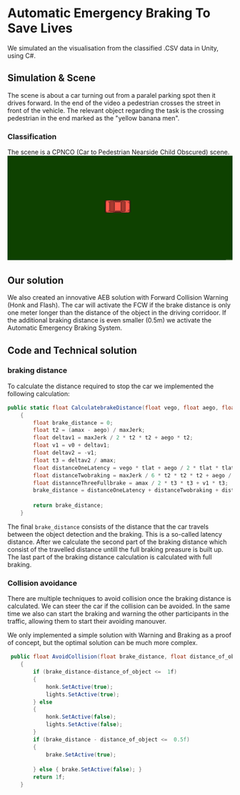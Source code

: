# Automatic Emergency Braking To Save Lives
We simulated an the visualisation from the classified .CSV data in Unity, using C#.

## Simulation & Scene
The scene is about a car turning out from a paralel parking spot then it drives forward. 
In the end of the video a pedestrian crosses the street in front of the vehicle. The relevant object regarding the task is the crossing pedestrian in the end marked as the "yellow banana men".

### Classification
The scene is a CPNCO (Car to Pedestrian Nearside Child Obscured) scene. 
![scene](https://github.com/RevellFTW/codelikeabosch/blob/main/Animation.gif "Scene")

## Our solution
We also created an innovative AEB solution with Forward Collision Warning (Honk and Flash).
The car will activate the FCW if the brake distance is only one meter longer than the distance of the object in the driving corridoor.
If the additional braking distance is even smaller (0.5m) we activate the Automatic Emergency Braking System.

## Code and Technical solution

### braking distance

To calculate the distance required to stop the car we implemented the following calculation:
```c#
public static float CalculatebrakeDistance(float vego, float aego, float maxJerk = -30f, float amax = -9f, float tlat = 0.2f, float v0 = 0f)
    {
        float brake_distance = 0;
        float t2 = (amax - aego) / maxJerk;
        float deltav1 = maxJerk / 2 * t2 * t2 + aego * t2;
        float v1 = v0 + deltav1;
        float deltav2 = -v1;
        float t3 = deltav2 / amax;
        float distanceOneLatency = vego * tlat + aego / 2 * tlat * tlat;
        float distanceTwobraking = maxJerk / 6 * t2 * t2 * t2 + aego / 2 * t2 * t2 + vego * t2;
        float distannceThreeFullbrake = amax / 2 * t3 * t3 + v1 * t3;
        brake_distance = distanceOneLatency + distanceTwobraking + distannceThreeFullbrake;

        return brake_distance;
    }
```
The final `brake_distance` consists of the distance that the car travels between the object detection and the braking. This is a so-called latency distance. 
After we calculate the second part of the braking distance which consist of the travelled distance untill the full braking preasure is built up. 
The last part of the braking distance calculation is calculated with full braking. 

### Collision avoidance
There are multiple techniques to avoid collision once the braking distance is calculated. 
We can steer the car if the collision can be avoided. In the same time we also can start the braking and warning the other participants in the traffic, allowing them to start their avoiding manouver.

We only implemented a simple solution with Warning and Braking as a proof of concept, but the optimal solution can be much more complex.

```c#
 public float AvoidCollision(float brake_distance, float distance_of_object)
    {
        if (brake_distance-distance_of_object <=  1f)
        {
            honk.SetActive(true);
            lights.SetActive(true);
        } else
        {
            honk.SetActive(false);
            lights.SetActive(false);
        }
        if (brake_distance - distance_of_object <=  0.5f)
        {
            brake.SetActive(true);

        } else { brake.SetActive(false); }
        return 1f;
    }
```
